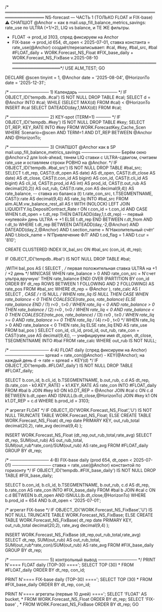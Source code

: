 /* ═══════════════════════════════════════════════════════════════
   NS-forecast — ЧАСТЬ 1  (ТОЛЬКО FLOAT и FIX-base)
   ⚠ СНАПШОТ @Anchor = как в mail.usp_fill_balance_metrics_savings:
     rate_use по ULTRA (+1/+2), LIQ vs balance, и ТЕ ЖЕ фильтры.
   * FLOAT     → prod_id 3103, спред фиксируем на Anchor
   * FIX-base  → prod_id 654, dt_open < 2025-07-01, ставка константа = rate_use(@Anchor)
   создаёт/перезаписывает:
     #cal, #key, #bal_src, #bal
     #FLOAT_daily            + WORK.Forecast_NS_Float
     #FIX_base_daily         + WORK.Forecast_NS_FixBase
   v.2025-08-10
════════════════════════════════════════════════════════════════*/
USE ALM_TEST;
GO

DECLARE
    @scen      tinyint      = 1,
    @Anchor    date         = '2025-08-04',
    @HorizonTo date         = '2025-12-31';

/* ───────────── 1) Календарь ───────────── */
IF OBJECT_ID('tempdb..#cal') IS NOT NULL DROP TABLE #cal;
SELECT d = @Anchor INTO #cal;
WHILE (SELECT MAX(d) FROM #cal) < @HorizonTo
    INSERT #cal SELECT DATEADD(day,1,MAX(d)) FROM #cal;

/* ───────────── 2) KEY-spot (TERM=1) ───── */
IF OBJECT_ID('tempdb..#key') IS NOT NULL DROP TABLE #key;
SELECT DT_REP, KEY_RATE
INTO   #key
FROM   WORK.ForecastKey_Cache_Scen
WHERE  Scenario=@scen AND TERM=1
  AND  DT_REP BETWEEN @Anchor AND @HorizonTo;

/* ───────────── 3) СНАПШОТ @Anchor как в SP mail.usp_fill_balance_metrics_savings ─────────────
   Берём окно @Anchor±2 для look-ahead, тянем LIQ ставки с ULTRA-сдвигом, считаем rate_use и
   оставляем строки РОВНО на @Anchor.
*/
IF OBJECT_ID('tempdb..#bal_src') IS NOT NULL DROP TABLE #bal_src;
SELECT
    t.dt_rep,
    CAST(t.dt_open  AS date)                 AS dt_open,
    CAST(t.dt_close AS date)                 AS dt_close,
    CAST(t.con_id   AS bigint)               AS con_id,
    CAST(t.cli_id   AS bigint)               AS cli_id,
    CAST(t.prod_id  AS int)                  AS prod_id,
    CAST(t.out_rub  AS decimal(20,2))        AS out_rub,
    CAST(t.rate_con AS decimal(9,4))         AS rate_balance,   -- ставка из баланса (t)
    t.rate_con_src,
    t.TSEGMENTNAME,
    CAST(r.rate    AS decimal(9,4))          AS rate_liq
INTO #bal_src
FROM   alm.ALM.vw_balance_rest_all AS t WITH (NOLOCK)
LEFT   JOIN LIQUIDITY.liq.DepositContract_Rate r
       ON  r.con_id = t.con_id
       AND CASE WHEN t.dt_open = t.dt_rep
                THEN DATEADD(day,1,t.dt_rep)          -- первый «нулевой» день ULTRA → +1
                ELSE t.dt_rep
           END BETWEEN r.dt_from AND r.dt_to
WHERE  t.dt_rep BETWEEN DATEADD(day,-2,@Anchor) AND DATEADD(day,2,@Anchor)
  AND  t.section_name = N'Накопительный счёт'
  AND  t.block_name   = N'Привлечение ФЛ'
  AND  t.od_flag      = 1
  AND  t.cur          = '810';

CREATE CLUSTERED INDEX IX_bal_src ON #bal_src (con_id, dt_rep);

IF OBJECT_ID('tempdb..#bal') IS NOT NULL DROP TABLE #bal;

;WITH bal_pos AS (
    SELECT *,
           /* первая положительная ставка ULTRA на +1 / +2 день */
           MIN(CASE WHEN rate_balance > 0
                     AND rate_con_src = N'счет ультра,вручную'
                    THEN rate_balance END)
               OVER (PARTITION BY con_id
                     ORDER BY dt_rep
                     ROWS BETWEEN 1 FOLLOWING AND 2 FOLLOWING) AS rate_pos
    FROM #bal_src
    WHERE dt_rep = @Anchor
),
rate_calc AS (
    SELECT *,
           CASE
             /* r IS NULL */
             WHEN rate_liq IS NULL
                  THEN CASE
                           WHEN rate_balance < 0
                                THEN COALESCE(rate_pos, rate_balance)
                           ELSE rate_balance
                       END
             /* (1) r<0 , t>0 */
             WHEN rate_liq < 0  AND rate_balance > 0 THEN rate_balance
             /* (2) r<0 , t<0 */
             WHEN rate_liq < 0  AND rate_balance < 0 THEN COALESCE(rate_pos, rate_balance)
             /* (3) r≥0 , t≥0 */
             WHEN rate_liq >= 0 AND rate_balance >= 0 THEN rate_liq
             /* (4) r>0 , t<0 */
             WHEN rate_liq > 0  AND rate_balance < 0 THEN rate_liq
             ELSE rate_liq
           END AS rate_use
    FROM bal_pos
)
SELECT
    con_id,
    cli_id,
    prod_id,
    out_rub,
    rate_con = CAST(rate_use AS decimal(9,4)),   -- унифицируем имя
    dt_open,
    dt_close,
    TSEGMENTNAME
INTO #bal
FROM rate_calc
WHERE out_rub IS NOT NULL;

/* ───────────── 4-A) FLOAT daily (спред фиксируем на Anchor) ─────────────
   spread = rate_con(@Anchor) - KEY(@Anchor); на каждый день d → rate = spread + KEY(d)
*/
IF OBJECT_ID('tempdb..#FLOAT_daily') IS NOT NULL DROP TABLE #FLOAT_daily;

SELECT  b.con_id,
        b.cli_id,
        b.TSEGMENTNAME,
        b.out_rub,
        c.d                                      AS dt_rep,
        (b.rate_con - k0.KEY_RATE) + k1.KEY_RATE AS rate_con
INTO    #FLOAT_daily
FROM    #bal b
JOIN    #key k0 ON k0.DT_REP = @Anchor
JOIN    #cal c  ON c.d BETWEEN b.dt_open AND ISNULL(b.dt_close,@HorizonTo)
JOIN    #key k1 ON k1.DT_REP = c.d
WHERE   b.prod_id = 3103;

/* агрегат FLOAT */
IF OBJECT_ID('WORK.Forecast_NS_Float','U') IS NOT NULL
    TRUNCATE TABLE WORK.Forecast_NS_Float;
ELSE
    CREATE TABLE WORK.Forecast_NS_Float(
        dt_rep date PRIMARY KEY,
        out_rub_total  decimal(20,2),
        rate_avg       decimal(9,4)
    );

INSERT WORK.Forecast_NS_Float (dt_rep,out_rub_total,rate_avg)
SELECT  dt_rep,
        SUM(out_rub)                       AS out_rub_total,
        SUM(out_rub*rate_con)/SUM(out_rub) AS rate_avg
FROM   #FLOAT_daily
GROUP  BY dt_rep;

/* ───────────── 4-B) FIX-base daily (prod 654, dt_open < 2025-07-01) ─────────────
   ставка = rate_use(@Anchor) константой по горизонту
*/
IF OBJECT_ID('tempdb..#FIX_base_daily') IS NOT NULL DROP TABLE #FIX_base_daily;

SELECT  b.con_id,
        b.cli_id,
        b.TSEGMENTNAME,
        b.out_rub,
        c.d            AS dt_rep,
        b.rate_con     AS rate_con
INTO    #FIX_base_daily
FROM    #bal b
JOIN    #cal c ON c.d BETWEEN b.dt_open AND ISNULL(b.dt_close,@HorizonTo)
WHERE   b.prod_id = 654
  AND   b.dt_open < '2025-07-01';

/* агрегат FIX-base */
IF OBJECT_ID('WORK.Forecast_NS_FixBase','U') IS NOT NULL
    TRUNCATE TABLE WORK.Forecast_NS_FixBase;
ELSE
    CREATE TABLE WORK.Forecast_NS_FixBase(
        dt_rep date PRIMARY KEY,
        out_rub_total  decimal(20,2),
        rate_avg       decimal(9,4)
    );

INSERT WORK.Forecast_NS_FixBase (dt_rep,out_rub_total,rate_avg)
SELECT  dt_rep,
        SUM(out_rub)                       AS out_rub_total,
        SUM(out_rub*rate_con)/SUM(out_rub) AS rate_avg
FROM   #FIX_base_daily
GROUP  BY dt_rep;

/* ───────────── 5) контрольный вывод ───────────── */
PRINT N'==== FLOAT daily (TOP-30) ====';
SELECT TOP (30) * FROM #FLOAT_daily ORDER BY dt_rep, con_id;

PRINT N'==== FIX-base daily (TOP-30) ====';
SELECT TOP (30) * FROM #FIX_base_daily ORDER BY dt_rep, con_id;

PRINT N'==== агрегаты (первые 10 дней) ====';
SELECT 'FLOAT'   AS bucket, * FROM WORK.Forecast_NS_Float   ORDER BY dt_rep;
SELECT 'FIX-base'          , * FROM WORK.Forecast_NS_FixBase ORDER BY dt_rep;
GO
